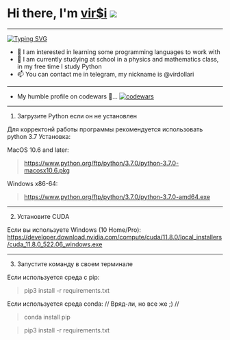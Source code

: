 # Hi there, I'm [vir$i](https://github.com/virsi) ![](https://github.com/blackcater/blackcater/raw/main/images/Hi.gif)
***
[![Typing SVG](https://readme-typing-svg.herokuapp.com?color=%2336BCF7&lines=Student+from+Russia+🇷🇺)](https://git.io/typing-svg)
- 👀 I am interested in learning some programming languages to work with
- 🌱 I am currently studying at school in a physics and mathematics class, in my free time I study Python
- 📫 You can contact me in telegram, my nickname is @virdollari
***
- My humble profile on codewars  🥺...
[![codewars](https://www.codewars.com/users/virsi/badges/large)](https://www.codewars.com/users/virsi)
***
1. Загрузите Python если он не установлен

Для корректонй работы программы рекомендуется использовать python 3.7
Установка:

MacOS 10.6 and later:
> https://www.python.org/ftp/python/3.7.0/python-3.7.0-macosx10.6.pkg

 Windows x86-64:
> https://www.python.org/ftp/python/3.7.0/python-3.7.0-amd64.exe
---

2. Установите CUDA

Eсли вы используете Windows (10 Home/Pro):
    https://developer.download.nvidia.com/compute/cuda/11.8.0/local_installers/cuda_11.8.0_522.06_windows.exe

___
3. Запустите команду в своем терминале

Если используется среда с pip:
   > pip3 install -r requirements.txt

Если используется среда conda: // Вряд-ли, но все же ;) //
   > conda install pip

   > pip3 install -r requirements.txt